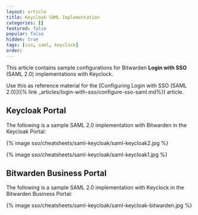 ```yaml
---
layout: article
title: Keycloak SAML Implementation
categories: []
featured: false
popular: false
hidden: true
tags: [sso, saml, keyclock]
order:
---
```


This article contains sample configurations for Bitwarden **Login with SSO** (SAML 2.0) implementations with Keyclock.

Use this as reference material for the [Configuring Login with SSO (SAML 2.0)]({% link _articles/login-with-sso/configure-sso-saml.md%}) article.

## Keycloak Portal

The following is a sample SAML 2.0 implementation with Bitwarden in the Keycloak Portal:

{% image sso/cheatsheets/saml-keycloak/saml-keycloak2.jpg %}

{% image sso/cheatsheets/saml-keycloak/saml-keycloak1.jpg %}

## Bitwarden Business Portal

The following is a sample SAML 2.0 implementation with Keyclock in the Bitwarden Business Portal:

{% image sso/cheatsheets/saml-keycloak/saml-keycloak-bitwarden.jpg %}
